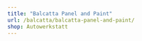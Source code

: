 ```yaml
---
title: "Balcatta Panel and Paint"
url: /balcatta/balcatta-panel-and-paint/
shop: Autowerkstatt
---
```

